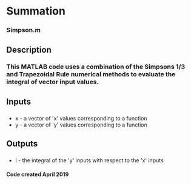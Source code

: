 # Summation 
### Simpson.m
## Description
### This MATLAB code uses a combination of the Simpsons 1/3 and Trapezoidal Rule numerical methods to evaluate the integral of vector input values.
## Inputs
### 
- x - a vector of 'x' values corresponding to a function
- y - a vector of 'y' values corresponding to a function
## Outputs
### 
- I - the integral of the 'y' inputs with respect to the 'x' inputs
#### Code created April 2019
